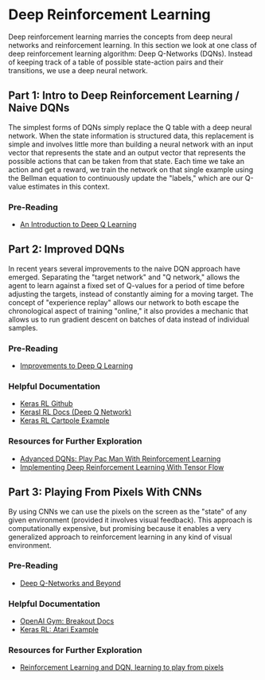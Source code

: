 # Deep Reinforcement Learning

Deep reinforcement learning marries the concepts from deep neural networks and reinforcement learning. In this section we look at one class of deep reinforcement learning algorithm: Deep Q-Networks (DQNs). Instead of keeping track of a table of possible state-action pairs and their transitions, we use a deep neural network.

## Part 1: Intro to Deep Reinforcement Learning / Naive DQNs

The simplest forms of DQNs simply replace the Q table with a deep neural network. When the state information is structured data, this replacement is simple and involves little more than building a neural network with an input vector that represents the state and an output vector that represents the possible actions that can be taken from that state. Each time we take an action and get a reward, we train the network on that single example using the Bellman equation to continuously update the "labels," which are our Q-value estimates in this context.

### Pre-Reading

* [An Introduction to Deep Q Learning](https://www.freecodecamp.org/news/an-introduction-to-deep-q-learning-lets-play-doom-54d02d8017d8/)

## Part 2: Improved DQNs

In recent years several improvements to the naive DQN approach have emerged.  Separating the "target network" and "Q network," allows the agent to learn against a fixed set of Q-values for a period of time before adjusting the targets, instead of constantly aiming for a moving target. The concept of "experience replay" allows our network to both escape the chronological aspect of training "online," it also provides a mechanic that allows us to run gradient descent on batches of data instead of individual samples.

### Pre-Reading

* [Improvements to Deep Q Learning](https://www.freecodecamp.org/news/improvements-in-deep-q-learning-dueling-double-dqn-prioritized-experience-replay-and-fixed-58b130cc5682/)

### Helpful Documentation

* [Keras RL Github](https://github.com/keras-rl/keras-rl)
* [Kerasl RL Docs (Deep Q Network)](https://keras-rl.readthedocs.io/en/latest/agents/dqn/)
* [Keras RL Cartpole Example](https://github.com/keras-rl/keras-rl/blob/master/examples/dqn_cartpole.py)

### Resources for Further Exploration

* [Advanced DQNs: Play Pac Man With Reinforcement Learning](https://towardsdatascience.com/advanced-dqns-playing-pac-man-with-deep-reinforcement-learning-3ffbd99e0814)
* [Implementing Deep Reinforcement Learning With Tensor Flow](https://lilianweng.github.io/lil-log/2018/05/05/implementing-deep-reinforcement-learning-models.html)

## Part 3: Playing From Pixels With CNNs

By using CNNs we can use the pixels on the screen as the "state" of any given environment (provided it involves visual feedback). This approach is computationally expensive, but promising because it enables a very generalized approach to reinforcement learning in any kind of visual environment.

### Pre-Reading

* [Deep Q-Networks and Beyond](https://medium.com/@awjuliani/simple-reinforcement-learning-with-tensorflow-part-4-deep-q-networks-and-beyond-8438a3e2b8df)

### Helpful Documentation

* [OpenAI Gym: Breakout Docs](https://gym.openai.com/envs/Breakout-v0/)
* [Keras RL: Atari Example](https://github.com/keras-rl/keras-rl/blob/master/examples/dqn_atari.py)

### Resources for Further Exploration

* [Reinforcement Learning and DQN, learning to play from pixels](https://rubenfiszel.github.io/posts/rl4j/2016-08-24-Reinforcement-Learning-and-DQN.html)

